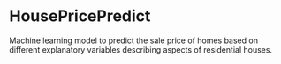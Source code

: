 # HousePricePredict
 Machine learning model to predict the sale price of homes based on different explanatory variables describing aspects of residential houses.
